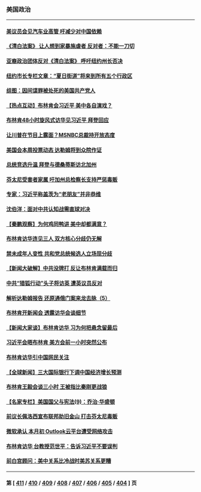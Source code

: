 ### 美国政治
---
#### [美议员会见汽车业高管 吁减少对中国依赖](../../pages/ncid1078159/n14019435.md) 
#### [《清白法案》 让人想到家暴施虐者 反对者：不能一刀切](../../pages/ncid1078159/n14019352.md) 
#### [亚裔政治团体反对《清白法案》 呼吁纽约州长否决](../../pages/ncid1078159/n14019361.md) 
#### [纽约市长专栏文章：“夏日街道”将来到所有五个行政区](../../pages/ncid1078159/n14019363.md) 
#### [组图：因间谍罪被处死的美国共产党人](../../pages/ncid1078159/n14019237.md) 
#### [【热点互动】布林肯会习近平 美中各自演戏？](../../pages/ncid1078159/n14019297.md) 
#### [布林肯48小时旋风式访华见习近平 拜登回应](../../pages/ncid1078159/n14019183.md) 
#### [让川普在节目上露面？MSNBC总裁持开放态度](../../pages/ncid1078159/n14019208.md) 
#### [美国会本周投票动态 达勒姆将到众院作证](../../pages/ncid1078159/n14019111.md) 
#### [总统竞选升温 拜登与德桑蒂斯访北加州](../../pages/ncid1078159/n14019302.md) 
#### [芬太尼受害者家属 吁加州总检察长支持严惩毒贩](../../pages/ncid1078159/n14019298.md) 
#### [专家：习近平称盖茨为“老朋友”并非恭维](../../pages/ncid1078159/n14019229.md) 
#### [沈伯洋：面对中共认知战需直球对决](../../pages/ncid1078159/n14019284.md) 
#### [【秦鹏观察】为何鸡同鸭讲 美中却都满意？](../../pages/ncid1078159/n14019228.md) 
#### [布林肯访华连见三人 双方核心分歧仍无解](../../pages/ncid1078159/n14019180.md) 
#### [禁未成年人变性 共和党总统候选人立场现分歧](../../pages/ncid1078159/n14019143.md) 
#### [【新闻大破解】中共没牌打 反让布林肯满载而归](../../pages/ncid1078159/n14019140.md) 
#### [中共“猎狐行动”头子将访英 遭英议员反对](../../pages/ncid1078159/n14019129.md) 
#### [解析达勒姆报告 还原通俄门案来龙去脉（5）](../../pages/ncid1078159/n14016671.md) 
#### [布林肯开新闻会 透露访华会谈细节](../../pages/ncid1078159/n14019092.md) 
#### [【新闻大家谈】布林肯访华 习为何把悬念留最后](../../pages/ncid1078159/n14019030.md) 
#### [习近平会晤布林肯 美方会前一小时突然公布](../../pages/ncid1078159/n14018856.md) 
#### [布林肯访华引中国网民关注](../../pages/ncid1078159/n14018557.md) 
#### [【全球新闻】三大国际银行下调中国经济增长预测](../../pages/ncid1078159/n14018824.md) 
#### [布林肯王毅会谈三小时 王被指比秦刚更战狼](../../pages/ncid1078159/n14018813.md) 
#### [【名家专栏】美国国父与宪法(9)：乔治‧华盛顿](../../pages/ncid1078159/n14016040.md) 
#### [前议长佩洛西宣布联邦助旧金山 打击芬太尼毒贩](../../pages/ncid1078159/n14018734.md) 
#### [微软承认 本月初 Outlook云平台遭受网络攻击](../../pages/ncid1078159/n14018729.md) 
#### [布林肯访华 台教授范世平：告诉习近平不要误判](../../pages/ncid1078159/n14018644.md) 
#### [前白宫顾问：美中关系比冷战时美苏关系更糟](../../pages/ncid1078159/n14018499.md) 

---
#### 第 [ [411](./411.md) / [410](./410.md) / [409](./409.md) / [408](./408.md) / [407](./407.md) / [406](./406.md) / [405](./405.md) / [404](./404.md) ] 页
